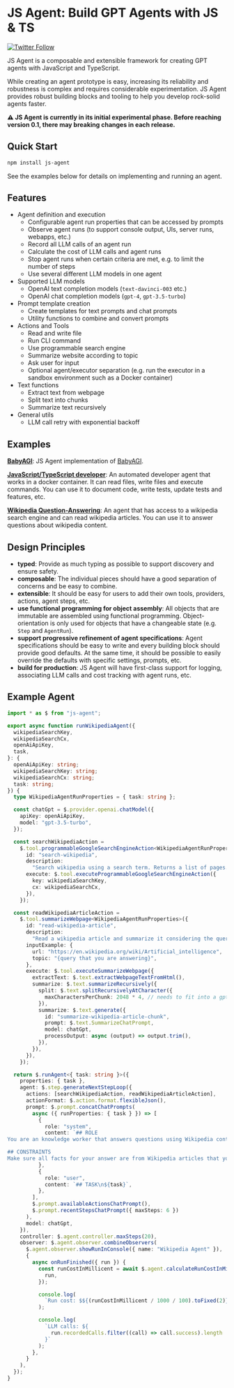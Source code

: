 # JS Agent: Build GPT Agents with JS & TS

[![Twitter Follow](https://img.shields.io/twitter/follow/lgrammel?style=social)](https://twitter.com/intent/follow?screen_name=lgrammel)

JS Agent is a composable and extensible framework for creating GPT agents with JavaScript and TypeScript.

While creating an agent prototype is easy, increasing its reliability and robustness is complex and requires considerable experimentation. JS Agent provides robust building blocks and tooling to help you develop rock-solid agents faster.

**⚠️ JS Agent is currently in its initial experimental phase. Before reaching version 0.1, there may breaking changes in each release.**

## Quick Start

```sh
npm install js-agent
```

See the examples below for details on implementing and running an agent.

## Features

- Agent definition and execution
  - Configurable agent run properties that can be accessed by prompts
  - Observe agent runs (to support console output, UIs, server runs, webapps, etc.)
  - Record all LLM calls of an agent run
  - Calculate the cost of LLM calls and agent runs
  - Stop agent runs when certain criteria are met, e.g. to limit the number of steps
  - Use several different LLM models in one agent
- Supported LLM models
  - OpenAI text completion models (`text-davinci-003` etc.)
  - OpenAI chat completion models (`gpt-4`, `gpt-3.5-turbo`)
- Prompt template creation
  - Create templates for text prompts and chat prompts
  - Utility functions to combine and convert prompts
- Actions and Tools
  - Read and write file
  - Run CLI command
  - Use programmable search engine
  - Summarize website according to topic
  - Ask user for input
  - Optional agent/executor separation (e.g. run the executor in a sandbox environment such as a Docker container)
- Text functions
  - Extract text from webpage
  - Split text into chunks
  - Summarize text recursively
- General utils
  - LLM call retry with exponential backoff

## Examples

**[BabyAGI](https://github.com/lgrammel/js-agent/tree/main/examples/babyagi)**:
JS Agent implementation of [BabyAGI](https://github.com/yoheinakajima/babyagi).

**[JavaScript/TypeScript developer](https://github.com/lgrammel/js-agent/tree/main/examples/javascript-developer)**:
An automated developer agent that works in a docker container.
It can read files, write files and execute commands.
You can use it to document code, write tests, update tests and features, etc.

**[Wikipedia Question-Answering](https://github.com/lgrammel/js-agent/tree/main/examples/wikipedia)**:
An agent that has access to a wikipedia search engine and can read wikipedia articles. You can use it to answer questions about wikipedia content.

## Design Principles

- **typed**: Provide as much typing as possible to support discovery and ensure safety.
- **composable**: The individual pieces should have a good separation of concerns and be easy to combine.
- **extensible**: It should be easy for users to add their own tools, providers, actions, agent steps, etc.
- **use functional programming for object assembly**: All objects that are immutable are assembled using functional programming. Object-orientation is only used for objects that have a changeable state (e.g. `Step` and `AgentRun`).
- **support progressive refinement of agent specifications**: Agent specifications should be easy to write and every building block should provide good defaults. At the same time, it should be possible to easily override the defaults with specific settings, prompts, etc.
- **build for production**: JS Agent will have first-class support for logging, associating LLM calls and cost tracking with agent runs, etc.

## Example Agent

```ts
import * as $ from "js-agent";

export async function runWikipediaAgent({
  wikipediaSearchKey,
  wikipediaSearchCx,
  openAiApiKey,
  task,
}: {
  openAiApiKey: string;
  wikipediaSearchKey: string;
  wikipediaSearchCx: string;
  task: string;
}) {
  type WikipediaAgentRunProperties = { task: string };

  const chatGpt = $.provider.openai.chatModel({
    apiKey: openAiApiKey,
    model: "gpt-3.5-turbo",
  });

  const searchWikipediaAction =
    $.tool.programmableGoogleSearchEngineAction<WikipediaAgentRunProperties>({
      id: "search-wikipedia",
      description:
        "Search wikipedia using a search term. Returns a list of pages.",
      execute: $.tool.executeProgrammableGoogleSearchEngineAction({
        key: wikipediaSearchKey,
        cx: wikipediaSearchCx,
      }),
    });

  const readWikipediaArticleAction =
    $.tool.summarizeWebpage<WikipediaAgentRunProperties>({
      id: "read-wikipedia-article",
      description:
        "Read a wikipedia article and summarize it considering the query.",
      inputExample: {
        url: "https://en.wikipedia.org/wiki/Artificial_intelligence",
        topic: "{query that you are answering}",
      },
      execute: $.tool.executeSummarizeWebpage({
        extractText: $.text.extractWebpageTextFromHtml(),
        summarize: $.text.summarizeRecursively({
          split: $.text.splitRecursivelyAtCharacter({
            maxCharactersPerChunk: 2048 * 4, // needs to fit into a gpt-3.5-turbo prompt
          }),
          summarize: $.text.generate({
            id: "summarize-wikipedia-article-chunk",
            prompt: $.text.SummarizeChatPrompt,
            model: chatGpt,
            processOutput: async (output) => output.trim(),
          }),
        }),
      }),
    });

  return $.runAgent<{ task: string }>({
    properties: { task },
    agent: $.step.generateNextStepLoop({
      actions: [searchWikipediaAction, readWikipediaArticleAction],
      actionFormat: $.action.format.flexibleJson(),
      prompt: $.prompt.concatChatPrompts(
        async ({ runProperties: { task } }) => [
          {
            role: "system",
            content: `## ROLE
You are an knowledge worker that answers questions using Wikipedia content. You speak perfect JSON.

## CONSTRAINTS
Make sure all facts for your answer are from Wikipedia articles that you have read.`,
          },
          {
            role: "user",
            content: `## TASK\n${task}`,
          },
        ],
        $.prompt.availableActionsChatPrompt(),
        $.prompt.recentStepsChatPrompt({ maxSteps: 6 })
      ),
      model: chatGpt,
    }),
    controller: $.agent.controller.maxSteps(20),
    observer: $.agent.observer.combineObservers(
      $.agent.observer.showRunInConsole({ name: "Wikipedia Agent" }),
      {
        async onRunFinished({ run }) {
          const runCostInMillicent = await $.agent.calculateRunCostInMillicent({
            run,
          });

          console.log(
            `Run cost: $${(runCostInMillicent / 1000 / 100).toFixed(2)}`
          );

          console.log(
            `LLM calls: ${
              run.recordedCalls.filter((call) => call.success).length
            }`
          );
        },
      }
    ),
  });
}
```
